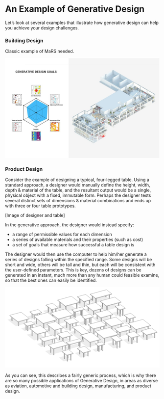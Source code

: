 # An Example of Generative Design

Let’s look at several examples that illustrate how generative design can help you achieve your design challenges.


### Building Design

Classic example of MaRS needed.

<img src="images/mars.jpg">


### Product Design

Consider the example of designing a typical, four-legged table. Using a standard approach, a designer would manually define the height, width, depth & material of the table, and the resultant output would be a single, physical object with a fixed, immutable form. Perhaps the designer tests several distinct sets of dimensions & material combinations and ends up with three or four table prototypes.

[Image of designer and table]

In the generative approach, the designer would instead specify: 

* a range of permissible values for each dimension 
* a series of available materials and their properties (such as cost) 
* a set of goals that measure how successful a table design is 

The designer would then use the computer to help him/her generate a series of designs falling within the specified range. Some designs will be short and wide, others will be tall and thin, but each will be consistent with the user-defined parameters. This is key, dozens of designs can be generated in an instant, much more than any human could feasible examine, so that the best ones can easily be identified.

<img src="images/tables.PNG">

As you can see, this describes a fairly generic process, which is why there are so many possible applications of Generative Design, in areas as diverse as aviation, automotive and building design, manufacturing, and product design. 
